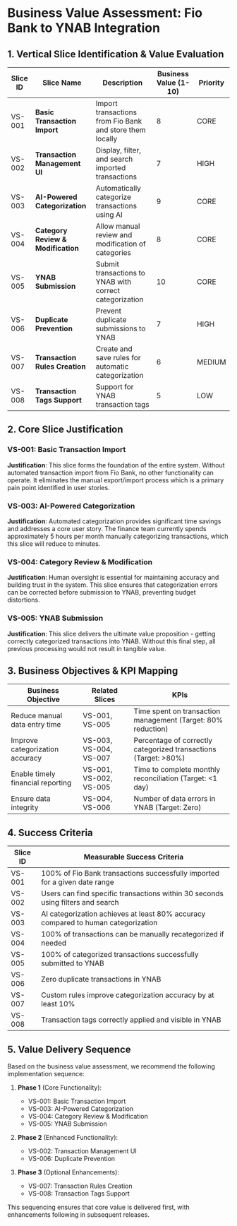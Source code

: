 # Business Value Assessment: Fio Bank to YNAB Integration

## 1. Vertical Slice Identification & Value Evaluation

| Slice ID | Slice Name | Description | Business Value (1-10) | Priority |
|----------|------------|-------------|----------------------|----------|
| VS-001 | **Basic Transaction Import** | Import transactions from Fio Bank and store them locally | 8 | CORE |
| VS-002 | **Transaction Management UI** | Display, filter, and search imported transactions | 7 | HIGH |
| VS-003 | **AI-Powered Categorization** | Automatically categorize transactions using AI | 9 | CORE |
| VS-004 | **Category Review & Modification** | Allow manual review and modification of categories | 8 | CORE |
| VS-005 | **YNAB Submission** | Submit transactions to YNAB with correct categorization | 10 | CORE |
| VS-006 | **Duplicate Prevention** | Prevent duplicate submissions to YNAB | 7 | HIGH |
| VS-007 | **Transaction Rules Creation** | Create and save rules for automatic categorization | 6 | MEDIUM |
| VS-008 | **Transaction Tags Support** | Support for YNAB transaction tags | 5 | LOW |

## 2. Core Slice Justification

### VS-001: Basic Transaction Import
**Justification**: This slice forms the foundation of the entire system. Without automated transaction import from Fio Bank, no other functionality can operate. It eliminates the manual export/import process which is a primary pain point identified in user stories.

### VS-003: AI-Powered Categorization
**Justification**: Automated categorization provides significant time savings and addresses a core user story. The finance team currently spends approximately 5 hours per month manually categorizing transactions, which this slice will reduce to minutes.

### VS-004: Category Review & Modification
**Justification**: Human oversight is essential for maintaining accuracy and building trust in the system. This slice ensures that categorization errors can be corrected before submission to YNAB, preventing budget distortions.

### VS-005: YNAB Submission
**Justification**: This slice delivers the ultimate value proposition - getting correctly categorized transactions into YNAB. Without this final step, all previous processing would not result in tangible value.

## 3. Business Objectives & KPI Mapping

| Business Objective | Related Slices | KPIs |
|-------------------|----------------|------|
| Reduce manual data entry time | VS-001, VS-005 | Time spent on transaction management (Target: 80% reduction) |
| Improve categorization accuracy | VS-003, VS-004, VS-007 | Percentage of correctly categorized transactions (Target: >80%) |
| Enable timely financial reporting | VS-001, VS-002, VS-005 | Time to complete monthly reconciliation (Target: <1 day) |
| Ensure data integrity | VS-004, VS-006 | Number of data errors in YNAB (Target: Zero) |

## 4. Success Criteria

| Slice ID | Measurable Success Criteria |
|----------|---------------------------|
| VS-001 | 100% of Fio Bank transactions successfully imported for a given date range |
| VS-002 | Users can find specific transactions within 30 seconds using filters and search |
| VS-003 | AI categorization achieves at least 80% accuracy compared to human categorization |
| VS-004 | 100% of transactions can be manually recategorized if needed |
| VS-005 | 100% of categorized transactions successfully submitted to YNAB |
| VS-006 | Zero duplicate transactions in YNAB |
| VS-007 | Custom rules improve categorization accuracy by at least 10% |
| VS-008 | Transaction tags correctly applied and visible in YNAB |

## 5. Value Delivery Sequence

Based on the business value assessment, we recommend the following implementation sequence:

1. **Phase 1** (Core Functionality):
   - VS-001: Basic Transaction Import
   - VS-003: AI-Powered Categorization
   - VS-004: Category Review & Modification
   - VS-005: YNAB Submission

2. **Phase 2** (Enhanced Functionality):
   - VS-002: Transaction Management UI
   - VS-006: Duplicate Prevention

3. **Phase 3** (Optional Enhancements):
   - VS-007: Transaction Rules Creation
   - VS-008: Transaction Tags Support

This sequencing ensures that core value is delivered first, with enhancements following in subsequent releases.
